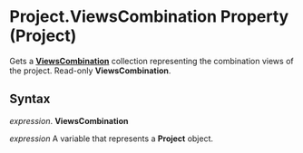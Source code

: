 
# Project.ViewsCombination Property (Project)

Gets a  **[ViewsCombination](34e4559a-5eb4-02be-8ad6-bdd3839d91db.md)** collection representing the combination views of the project. Read-only **ViewsCombination**.


## Syntax

 _expression_. **ViewsCombination**

 _expression_ A variable that represents a **Project** object.


